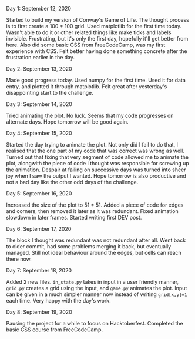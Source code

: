 Day 1: September 12, 2020

Started to build my version of Conway's Game of Life. The thought process is to first create a 100 * 100 grid. Used matplotlib for the first time today. Wasn't able to do it or other related things like make ticks and labels invisible. Frustrating, but it's only the first day, hopefully it'll get better from here.
Also did some basic CSS from FreeCodeCamp, was my first experience with CSS. Felt better having done something concrete after the frustration earlier in the day.

Day 2: September 13, 2020

Made good progress today. Used numpy for the first time. Used it for data entry, and plotted it through matplotlib. Felt great after yesterday's disappointing start to the challenge.

Day 3: September 14, 2020

Tried animating the plot. No luck. Seems that my code progresses on alternate days. Hope tomorrow will be good again.

Day 4: September 15, 2020

Started the day trying to animate the plot. Not only did I fail to do that, I realised that the one part of my code that was correct was wrong as well. Turned out that fixing that very segment of code allowed me to animate the plot, alongwith the piece of code I thought was responsible for screwing up the animation. Despair at failing on successive days was turned into sheer joy when I saw the output I wanted. Hope tomorrow is also productive and not a bad day like the other odd days of the challenge.

Day 5: September 16, 2020

Increased the size of the plot to 51 * 51. Added a piece of code for edges and corners, then removed it later as it was redundant. Fixed animation slowdown in later frames. Started writing first DEV post.

Day 6: September 17, 2020

The block I thought was redundant was not redundant after all. Went back to older commit, had some problems merging it back, but eventually managed. Still not ideal behaviour around the edges, but cells can reach there now.

Day 7: September 18, 2020

Added 2 new files.  `in_state.py` takes in input in a user friendly manner, `grid.py` creates a grid using the input, and `game.py` animates the plot. Input can be given in a much simpler manner now instead of writing `grid[x,y]=1` each time. Very happy with the day's work.

Day 8: September 19, 2020

Pausing the project for a while to focus on Hacktoberfest. Completed the basic CSS course from FreeCodeCamp.
